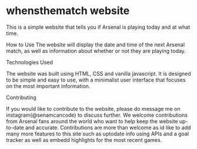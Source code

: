 # whensthematch website 

This is a simple website that tells you if Arsenal is playing today and at what time. 

How to Use
The website will display the date and time of the next Arsenal match, as well as information about whether or not they are playing today.

Technologies Used

The website was built using HTML, CSS and vanilla javascript. It is designed to be simple and easy to use, with a minimalist user interface that focuses on the most important information.

Contributing

If you would like to contribute to the website, please do message me on instagram(@senamcancode) to discuss further. We welcome contributions from Arsenal fans around the world who want to help keep the website up-to-date and accurate. Contributions are more than welcome as id like to add many more features to this site such as uptodate info using APIs and a goal tracker as well as embedd highlights for the most recent games. 



